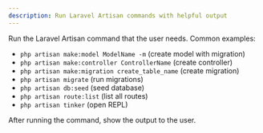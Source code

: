 ```yaml
---
description: Run Laravel Artisan commands with helpful output
---
```


Run the Laravel Artisan command that the user needs. Common examples:

- `php artisan make:model ModelName -m` (create model with migration)
- `php artisan make:controller ControllerName` (create controller)
- `php artisan make:migration create_table_name` (create migration)
- `php artisan migrate` (run migrations)
- `php artisan db:seed` (seed database)
- `php artisan route:list` (list all routes)
- `php artisan tinker` (open REPL)

After running the command, show the output to the user.

